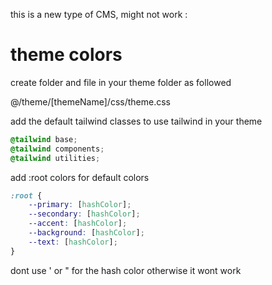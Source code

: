 this is a new type of CMS, might not work :


# theme colors

create folder and file in your theme folder as followed

@/theme/[themeName]/css/theme.css

add the default tailwind classes to use tailwind in your theme

```css
@tailwind base;
@tailwind components;
@tailwind utilities;
```

add :root colors for default colors
```css
:root {
    --primary: [hashColor];
    --secondary: [hashColor];
    --accent: [hashColor];
    --background: [hashColor];
    --text: [hashColor];
}
```
dont use ' or " for the hash color otherwise it wont work